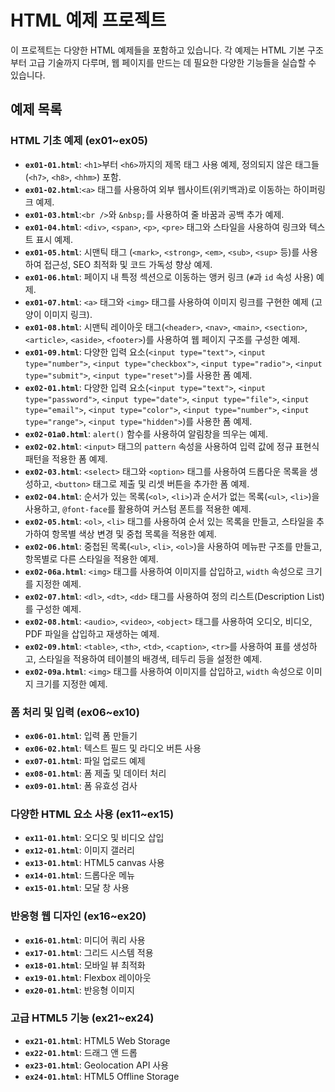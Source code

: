 # HTML 예제 프로젝트

이 프로젝트는 다양한 HTML 예제들을 포함하고 있습니다. 각 예제는 HTML 기본 구조부터 고급 기술까지 다루며, 웹 페이지를 만드는 데 필요한 다양한 기능들을 실습할 수 있습니다.

## 예제 목록

### HTML 기초 예제 (ex01~ex05)
- **`ex01-01.html`**: `<h1>`부터 `<h6>`까지의 제목 태그 사용 예제, 정의되지 않은 태그들 (`<h7>`, `<h8>`, `<hhm>`) 포함.
- **`ex01-02.html`**:`<a>` 태그를 사용하여 외부 웹사이트(위키백과)로 이동하는 하이퍼링크 예제.
- **`ex01-03.html`**:`<br />`와 `&nbsp;`를 사용하여 줄 바꿈과 공백 추가 예제.
- **`ex01-04.html`**: `<div>`, `<span>`, `<p>`, `<pre>` 태그와 스타일을 사용하여 링크와 텍스트 표시 예제.
- **`ex01-05.html`**: 시맨틱 태그 (`<mark>`, `<strong>`, `<em>`, `<sub>`, `<sup>` 등)를 사용하여 접근성, SEO 최적화 및 코드 가독성 향상 예제.
- **`ex01-06.html`**: 페이지 내 특정 섹션으로 이동하는 앵커 링크 (`#`과 `id` 속성 사용) 예제.
- **`ex01-07.html`**: `<a>` 태그와 `<img>` 태그를 사용하여 이미지 링크를 구현한 예제 (고양이 이미지 링크).
- **`ex01-08.html`**: 시맨틱 레이아웃 태그(`<header>`, `<nav>`, `<main>`, `<section>`, `<article>`, `<aside>`, `<footer>`)를 사용하여 웹 페이지 구조를 구성한 예제.
- **`ex01-09.html`**: 다양한 입력 요소(`<input type="text">`, `<input type="number">`, `<input type="checkbox">`, `<input type="radio">`, `<input type="submit">`, `<input type="reset">`)를 사용한 폼 예제.
- **`ex02-01.html`**: 다양한 입력 요소(`<input type="text">`, `<input type="password">`, `<input type="date">`, `<input type="file">`, `<input type="email">`, `<input type="color">`, `<input type="number">`, `<input type="range">`, `<input type="hidden">`)를 사용한 폼 예제.
- **`ex02-01a0.html`**: `alert()` 함수를 사용하여 알림창을 띄우는 예제.
- **`ex02-02.html`**: `<input>` 태그의 `pattern` 속성을 사용하여 입력 값에 정규 표현식 패턴을 적용한 폼 예제.
- **`ex02-03.html`**: `<select>` 태그와 `<option>` 태그를 사용하여 드롭다운 목록을 생성하고, `<button>` 태그로 제출 및 리셋 버튼을 추가한 폼 예제.
- **`ex02-04.html`**: 순서가 있는 목록(`<ol>`, `<li>`)과 순서가 없는 목록(`<ul>`, `<li>`)을 사용하고, `@font-face`를 활용하여 커스텀 폰트를 적용한 예제.
- **`ex02-05.html`**: `<ol>`, `<li>` 태그를 사용하여 순서 있는 목록을 만들고, 스타일을 추가하여 항목별 색상 변경 및 중첩 목록을 적용한 예제.
- **`ex02-06.html`**: 중첩된 목록(`<ul>`, `<li>`, `<ol>`)을 사용하여 메뉴판 구조를 만들고, 항목별로 다른 스타일을 적용한 예제.
- **`ex02-06a.html`**: `<img>` 태그를 사용하여 이미지를 삽입하고, `width` 속성으로 크기를 지정한 예제.
- **`ex02-07.html`**: `<dl>`, `<dt>`, `<dd>` 태그를 사용하여 정의 리스트(Description List)를 구성한 예제.
- **`ex02-08.html`**: `<audio>`, `<video>`, `<object>` 태그를 사용하여 오디오, 비디오, PDF 파일을 삽입하고 재생하는 예제.
- **`ex02-09.html`**: `<table>`, `<th>`, `<td>`, `<caption>`, `<tr>`를 사용하여 표를 생성하고, 스타일을 적용하여 테이블의 배경색, 테두리 등을 설정한 예제.
- **`ex02-09a.html`**: `<img>` 태그를 사용하여 이미지를 삽입하고, `width` 속성으로 이미지 크기를 지정한 예제.





### 폼 처리 및 입력 (ex06~ex10)
- **`ex06-01.html`**: 입력 폼 만들기
- **`ex06-02.html`**: 텍스트 필드 및 라디오 버튼 사용
- **`ex07-01.html`**: 파일 업로드 예제
- **`ex08-01.html`**: 폼 제출 및 데이터 처리
- **`ex09-01.html`**: 폼 유효성 검사

### 다양한 HTML 요소 사용 (ex11~ex15)
- **`ex11-01.html`**: 오디오 및 비디오 삽입
- **`ex12-01.html`**: 이미지 갤러리
- **`ex13-01.html`**: HTML5 canvas 사용
- **`ex14-01.html`**: 드롭다운 메뉴
- **`ex15-01.html`**: 모달 창 사용

### 반응형 웹 디자인 (ex16~ex20)
- **`ex16-01.html`**: 미디어 쿼리 사용
- **`ex17-01.html`**: 그리드 시스템 적용
- **`ex18-01.html`**: 모바일 뷰 최적화
- **`ex19-01.html`**: Flexbox 레이아웃
- **`ex20-01.html`**: 반응형 이미지

### 고급 HTML5 기능 (ex21~ex24)
- **`ex21-01.html`**: HTML5 Web Storage
- **`ex22-01.html`**: 드래그 앤 드롭
- **`ex23-01.html`**: Geolocation API 사용
- **`ex24-01.html`**: HTML5 Offline Storage
